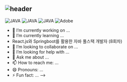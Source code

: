 ![header](https://capsule-render.vercel.app/api?type=waving&color=87CEEB&height=200&section=header&text=Hello_SEUNG&fontSize=50&animation=twinkling&textColor=ffffff)
-------------------------------------------------------------------------------------------------------------------------------------------------

![JAVA](https://img.shields.io/badge/MYSQL-%238DB3F9?style=${뱃지스타일}&logo=${텍스트}&logoColor=${텍스트색상})
![JAVA](https://img.shields.io/badge/JAVA-%23949AED?style=${뱃지스타일}&logo=${텍스트}&logoColor=${텍스트색상})
![JAVA](https://img.shields.io/badge/HTTP-%23949AED?style=${뱃지스타일}&logo=${텍스트}&logoColor=${텍스트색상})
![Adobe](https://img.shields.io/badge/Adobe-%2388CEF0?style=${뱃지스타일}&logo=${텍스트}&logoColor=${텍스트색상})





- 🔭 I’m currently working on ...
- 🌱 I’m currently learning ...
-  React.js와 Springboot를 활용한 자바 풀스택 개발자 (8회차)
- 👯 I’m looking to collaborate on ...
- 🤔 I’m looking for help with ...
- 💬 Ask me about ...
- 📫 How to reach me: ...
- 😄 Pronouns: ...
- ⚡ Fun fact: ...
-->
